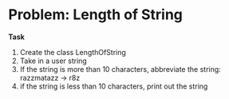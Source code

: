 # Problem: Length of String

**Task**
1. Create the class LengthOfString
2. Take in a user string
3. If the string is more than 10 characters, abbreviate the string: razzmatazz -> r8z
4. if the string is less than 10 characters, print out the string
